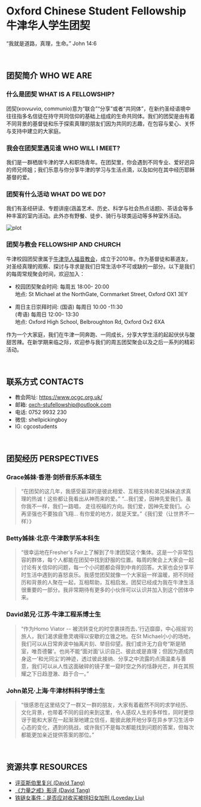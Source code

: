 # Oxford Chinese Student Fellowship 牛津华人学生团契

“我就是道路，真理，生命。” John 14:6

<br />

## 团契简介 WHO WE ARE

### 什么是团契 WHAT IS A FELLOWSHIP?
团契(κοινωνία, communio)意为“联合”“分享”或者“共同体”，在新约圣经语境中往往指多名信徒在持守共同信仰的基础上组成的生命共同体。我们的团契是由有着不同背景的基督徒和乐于探索真理的朋友们因为共同的志趣，在包容与爱心、关怀与支持中建立的大家庭。



### 我会在团契里遇见谁 WHO WILL I MEET?
我们是一群栖居牛津的学人和职场青年。在团契里，你会遇到不同专业、爱好迥异的师兄师姐；我们乐意与你分享牛津的学习与生活点滴，以及如何在其中经历耶稣基督的爱。



### 团契有什么活动 WHAT DO WE DO?
我们有圣经研读、专题讲座(涵盖艺术、历史、科学与社会热点话题)、茶话会等多种丰富的室内活动。此外亦有野餐、徒步、骑行与球类运动等多种室外活动。

![plot](./oxch-stufellowship.github.io/2022-camping-1.jpg)


### 团契与教会 FELLOWSHIP AND CHURCH
牛津校园团契隶属于[牛津华人福音教会](https://www.ocgc.org.uk/)，成立于2010年。作为基督徒和慕道友，对圣经真理的观察、探讨与寻求是我们日常生活中不可或缺的一部分。以下是我们的每周常规聚会时间，欢迎加入：

+ 校园团契聚会时间: 
  每周五 18:00- 20:00 <br />
  地点: St Michael at the NorthGate, Cornmarket Street, Oxford OX1 3EY <br />

+ 周日主日崇拜时间:
  (国语) 每周日 10:00 -11:30 <br />
  (粤语) 每周日 12:00- 13:30 <br />
  地点: Oxford High School, Belbroughton Rd, Oxford Ox2 6XA <br />

作为一个大家庭，我们在牛津一同奔跑、一同成长，分享大学生活的起起伏伏与酸甜苦辣。在新学期来临之际，欢迎参与我们的周五团契聚会以及之后一系列的精彩活动。

<br />

## 联系方式 CONTACTS

+ 教会网址: https://www.ocgc.org.uk/
+ 邮箱: oxch-stufellowship@outlook.com
+ 电话: 0752 9932 230
+ 微信: shellpickingboy
+ IG: cgcostudents

<br />

## 团契经历 PERSPECTIVES

### Grace姊妹·香港·剑桥音乐系本硕生
> “在团契的这几年，我感受最深的是彼此相爱、互相支持和弟兄姊妹追求真理的热诚！这些都让我看出从神而来的爱。”
“...我们爱，因神先爱我们。虽你我不一样，我们一路唱， 走往祝福的方向。我们爱，因神先爱我们。心再坚强也不要独自飞翔... 有你爱的地方，就是天堂。”《我们爱（让世界不一样）》

### Betty姊妹·北京·牛津数学系本科生
> “很幸运地在Fresher's Fair上了解到了牛津团契这个集体。这是一个非常包容的群体，每个人都能在团契中找到舒服的位置。每周的聚会上大家会一起讨论有关信仰的问题，每一个小问题都会得到中肯的回答。大家也会分享平时生活中遇到的喜怒哀乐。我感觉团契就像一个大家庭一样温暖，把不同经历和背景的人聚在一起，互相帮助，互相启发。团契已经成为我在牛津生活很重要的一部分。我非常期待有更多的小伙伴可以认识并加入到这个团体中来。

### David弟兄·江苏·牛津工程系博士生
> “作为Homo Viator -- 被流转变化的时空裹挟而去、’行迈靡靡，中心摇摇’的旅人，我们渴求疲惫灵魂得以安歇的立锥之地。在St Michael小小的场地，我们可以从日常奔波中抽离片刻、举目仰望。我们或许无力自夸“斯是陋室，唯吾德馨’。也尚不能“面对面’认识自己、彼此或是直理；但因为道成肉身这一’和光同尘’的神迹，透过彼此接纳、分享之中流露的点滴温柔与善意，我们可以从人性这面破碎的镜子里一窥时空之外的恬静光芒，并在其照耀之下日趋澄澈、趋于合一。”

### John弟兄·上海·牛津材料科学博士生
> “很感恩在这里结交了一群又一群的朋友，大家有着截然不同的求学经历、文化背景，也带着不同的目的来到这里，令人感叹人生的多样性，同时更惊讶于能和大家在一起渐渐地建立信任，能彼此敞开地分享在异乡学习生活中心态的变化，遇到的挑战，或许我们不是每次都能找到问题的答案，但每次都能更加亲近提供答案的那位。”

<br />

## 资源共享 RESOURCES

+ [评亚斯伯里复兴 (David Tang)](https://www.truthandgrace.online/8765/)
+ [《力量之戒》影评 (David Tang)](http://www.pacilution.com/ShowArticle.asp?ArticleID=12837)
+ [铁链女事件：是否应对收买被拐妇女加刑 (Loveday Liu)](https://mp.weixin.qq.com/s/J4qn1fg5lqs3JK7NlYcgIg)
